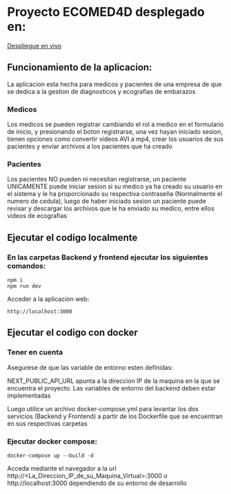 # Proyecto ECOMED4D desplegado en:

[Despliegue en vivo](https://ecomed-frontend-1-0.onrender.com)

## Funcionamiento de la aplicacion:

La aplicacion esta hecha para medicos y pacientes de una empresa de que se dedica a la gestion de diagnosticos y ecografias de embarazos

### Medicos

Los medicos se pueden registrar cambiando el rol a medico en el formulario de inicio, y presionando el boton registrarse, una vez hayan iniciado sesion,  tienen opciones como convertir videos AVI a mp4, crear los usuarios de sus pacientes y enviar archivos a los pacientes que ha creado

### Pacientes

Los pacientes NO pueden ni necesitan registrarse, un paciente UNICAMENTE puede iniciar sesion si su medico ya ha creado su usuario en el sistema y le ha proporcionado su respectiva contraseña (Normalmente el numero de cedula), luego de haber iniciado sesion un paciente puede revisar y descargar los archivos que le ha enviado su medico, entre ellos videos de ecografias

## Ejecutar el codigo localmente

### En las carpetas Backend y frontend ejecutar los siguientes comandos:

``````
npm i
npm run dev
``````

Acceder a la aplicacion web:

``````
http://localhost:3000
``````

## Ejecutar el codigo con docker

### Tener en cuenta

Asegurese de que las variable de entorno esten definidas:

NEXT_PUBLIC_API_URL apunta a la direccion IP de la maquina en la que se encuentra el proyecto.
Las variables de entorno del backend deben estar implementadas

Luego utilice un archivo docker-compose.yml para levantar los dos servicios (Backend y Frontend) a partir de los Dockerfile que se encuentran en sus respectivas carpetas

### Ejecutar docker compose:

``````
docker-compose up --build -d
``````

Acceda mediante el navegador a la url http://<La_Direccion_IP_de_su_Maquina_Virtual>:3000 o http://localhost:3000 dependiendo de su entorno de desarrollo
